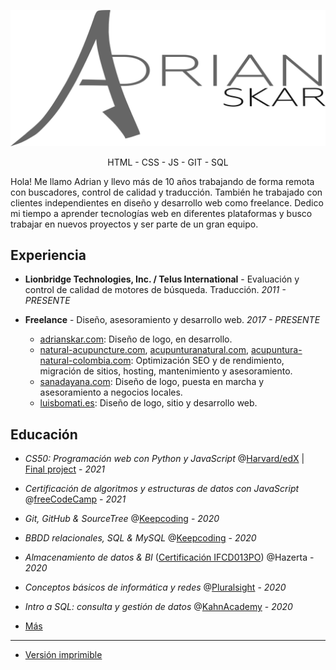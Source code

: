 
![Adrian Skar](images/adskar-black.svg)

<p style="text-align: center;">HTML - CSS - JS - GIT - SQL</p>

Hola! Me llamo Adrian y llevo más de 10 años trabajando de forma remota con buscadores, control de calidad y traducción. También he trabajado con clientes independientes en diseño y desarrollo web como freelance. Dedico mi tiempo a aprender tecnologías web en diferentes plataformas y busco trabajar en nuevos proyectos y ser parte de un gran equipo.

## Experiencia

- **Lionbridge Technologies, Inc. / Telus International**​ - Evaluación y control de calidad de motores de búsqueda. Traducción.
*2011 - PRESENTE*

- **Freelance**​ - Diseño, asesoramiento y desarrollo web.
*2017 - PRESENTE*
	- [adrianskar.com​](https://adrianskar.com): Diseño de logo, en desarrollo.
	- [natural-acupuncture.com​](https://natural-acupuncture.com/), ​[acupunturanatural.com​](https://web.archive.org/web/20190112201615/https://acupunturanatural.com/),
[acupuntura-natural-colombia.com​](https://acupuntura-natural-colombia.com/): Optimización SEO y de rendimiento, migración de sitios, hosting, mantenimiento y asesoramiento.
	- [sanadayana.com](https://web.archive.org/web/20171020115041/https://sanadayana.com/): Diseño de logo, puesta en marcha y asesoramiento a negocios locales.
	- [luisbomati.es](http://luisbomati.es/​): Diseño de logo, sitio y desarrollo web.

## Educación

- *CS50: Programación web con Python y JavaScript* @[Harvard/edX](https://online-learning.harvard.edu/course/cs50s-web-programming-python-and-javascript) | [Final project](https://github.com/AdrianSkar/CS50W_capstone) - *2021*
  
- *Certificación de algoritmos y estructuras de datos con JavaScript* @[freeCodeCamp](https://www.freecodecamp.org/certification/adrianskar/javascript-algorithms-and-data-structures) - *2021*
  
- *Git, GitHub & SourceTree* @[Keepcoding](https://plataforma.keepcoding.io/p/curso-git-github-sourcetree) - *2020*
  
- *BBDD relacionales, SQL & MySQL* @[Keepcoding](https://plataforma.keepcoding.io/p/curso-bbdd-sql-mysql) - *2020*

- *Almacenamiento de datos & BI* ([Certificación IFCD013PO](http://www.madrid.org/sfoc_web/2016/IFCD013PO.pdf)) @Hazerta - *2020*

- *Conceptos básicos de informática y redes* @[Pluralsight](https://app.pluralsight.com/paths/skill/fundamentals-of-it-operations-skill) - *2020*

- *Intro a SQL: consulta y gestión de datos* @[KahnAcademy](https://www.khanacademy.org/computing/computer-programming/sql) - *2020*



- [Más](further%20edu.md)

___

- [Versión imprimible](./ResumeAds-ES.pdf)
